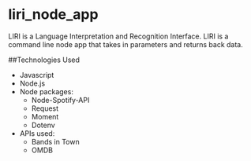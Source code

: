# liri_node_app

LIRI is a Language Interpretation and Recognition Interface. LIRI is a command line node app that takes in parameters and returns back data.

##Technologies Used

* Javascript
* Node.js
* Node packages:
    * Node-Spotify-API
    * Request
    * Moment
    * Dotenv
* APIs used:
    * Bands in Town
    * OMDB


